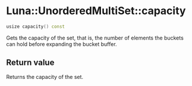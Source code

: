 # Luna::UnorderedMultiSet::capacity

```c++
usize capacity() const
```

Gets the capacity of the set, that is, the number of elements the buckets can hold before expanding the bucket buffer. 



## Return value
Returns the capacity of the set. 

